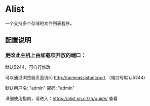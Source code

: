 # Alist

一个支持多个存储的文件列表程序。

## 配置说明

### 更改此主机上由加载项开放的端口：

默认5244，可自行修改

可以通过浏览器页面访问 <http://homeassistant:port> （端口号默认5244）

默认用户名: "admin" 密码: "admin"

详细使用指南，请进入：https://alist.nn.ci/zh/guide/ 查看

